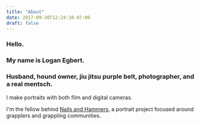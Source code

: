 ```yaml
---
title: "About"
date: 2017-09-30T12:24:10-07:00
draft: false
---
```


### Hello.
### My name is Logan Egbert. 
### Husband, hound owner, jiu jitsu purple belt, photographer, and a real mentsch. 

I make portraits with both film and digital cameras. 

I'm the fellow behind [Nails and Hammers](nailsandhammers.net), a portrait project focused around grapplers and grappling communities.
